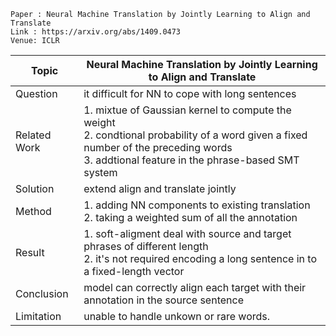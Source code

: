 ```
Paper : Neural Machine Translation by Jointly Learning to Align and Translate
Link : https://arxiv.org/abs/1409.0473
Venue: ICLR 
```

| Topic        | Neural Machine Translation by Jointly Learning to Align and Translate  |
|--------------|------------------------------------------------------------------------|
| Question     | it difficult for NN to cope with long sentences |
| Related Work | 1. mixtue of Gaussian kernel to compute the weight<br> 2. condtional probability of a word given a fixed number of the preceding words<br> 3. addtional feature in the phrase-based SMT system|
| Solution     | extend align and translate jointly|
| Method       | 1. adding NN components to existing translation <br> 2. taking a weighted sum of all the annotation<br>|
| Result       | 1. soft-aligment deal with source and target phrases of different length <br> 2. it's not required encoding a long sentence in to a fixed-length vector<br>|
| Conclusion   | model can correctly align each target with their annotation in the source sentence|
| Limitation   | unable to handle unkown or rare words.|